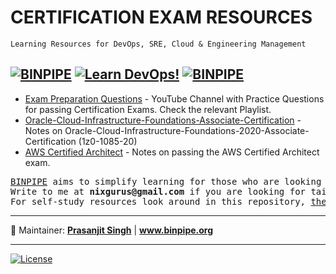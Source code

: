 # CERTIFICATION EXAM RESOURCES

`Learning Resources for DevOps, SRE, Cloud & Engineering Management`

[![BINPIPE](https://img.shields.io/badge/BINPIPE-YouTube-red)](https://www.youtube.com/channel/UCPTgt4Wo0MAnuzNEEZlk90A)
[![Learn DevOps!](https://img.shields.io/badge/BINPIPE-Learn--DevOps-orange)](https://github.com/BINPIPE/resources/blob/master/devops-lesson-plans.md)
[![BINPIPE](https://img.shields.io/badge/Live--Classroom-blue)](https://forms.gle/tDJxDyj2nJyfsgsk7)
---

- [Exam Preparation Questions](https://www.youtube.com/channel/UCPTgt4Wo0MAnuzNEEZlk90A) - YouTube Channel with Practice Questions for passing Certification Exams. Check the relevant Playlist.
- [Oracle-Cloud-Infrastructure-Foundations-Associate-Certification](https://github.com/BINPIPE/learning-resources/blob/master/learning-notes/oracle-cloud-infrastructure-foundations-2020-associate-certification-1z0-1085-20.md) - Notes on Oracle-Cloud-Infrastructure-Foundations-2020-Associate-Certification (1z0-1085-20)
- [AWS Certified Architect](https://github.com/BINPIPE/learning-resources/blob/master/learning-notes/aws-certification.md) - Notes on passing the AWS Certified Architect exam.


<pre>
<a href="https://www.binpipe.org">BINPIPE</a> aims to simplify learning for those who are looking to make a foothold in the industry. 
Write to me at <b>nixgurus@gmail.com</b> if you are looking for tailor-made training sessions. 
For self-study resources look around in this repository, <a href="https://www.binpipe.org/">the Binpipe Blog</a> and <a href="https://www.youtube.com/channel/UCPTgt4Wo0MAnuzNEEZlk90A">Youtube Channel</a>.
</pre>

___
:ledger: Maintainer: **[Prasanjit Singh](https://www.linkedin.com/in/prasanjit-singh)** | **www.binpipe.org**
___

[![License](https://img.shields.io/badge/License-Apache%202.0-blue.svg)](https://opensource.org/licenses/Apache-2.0)
